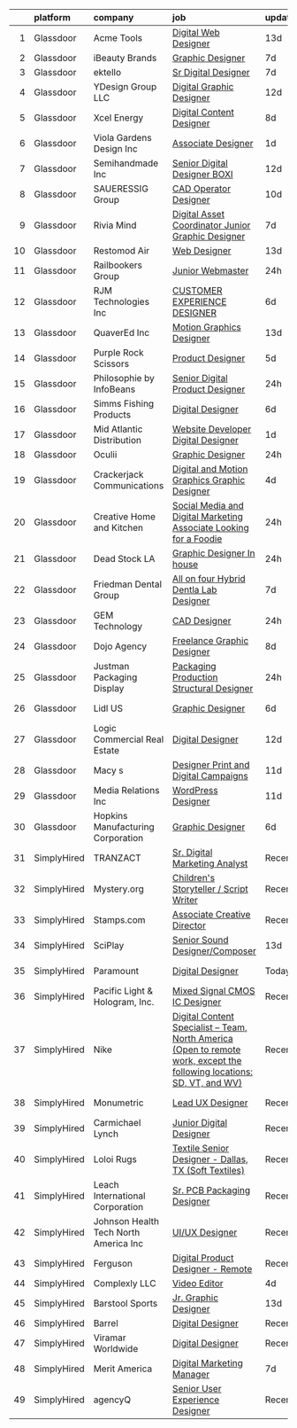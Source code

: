 

|    | platform    | company                               | job                                                                                                                                                                                                                                                                                                                                                                                                                                                                                                                                                                                                                                                                                                                                                                                                                                                                                                                                                                                                                                                                                                                                                                                                                                                                                                                                                                                                                                                     | update_time   | location           |
|---:|:------------|:--------------------------------------|:--------------------------------------------------------------------------------------------------------------------------------------------------------------------------------------------------------------------------------------------------------------------------------------------------------------------------------------------------------------------------------------------------------------------------------------------------------------------------------------------------------------------------------------------------------------------------------------------------------------------------------------------------------------------------------------------------------------------------------------------------------------------------------------------------------------------------------------------------------------------------------------------------------------------------------------------------------------------------------------------------------------------------------------------------------------------------------------------------------------------------------------------------------------------------------------------------------------------------------------------------------------------------------------------------------------------------------------------------------------------------------------------------------------------------------------------------------|:--------------|:-------------------|
|  1 | Glassdoor   | Acme Tools                            | [Digital   Web Designer](https://www.glassdoor.com/partner/jobListing.htm?pos=124&ao=1110586&s=58&guid=000001811e0e72fbb14e06182591acd5&src=GD_JOB_AD&t=SR&vt=w&ea=1&cs=1_5d51730b&cb=1654066672764&jobListingId=1007873309570&cpc=292036AD7E8A5303&jrtk=3-0-1g4f0ssp0j47k801-1g4f0sspmmfoh800-85510fa0b0c4b70c--6NYlbfkN0DxP38izawjEQQVwzq7keBGOM5i2fTrrl2ws9xm5oOndzxKf1qWtvYuMzGdGpR60As6gRaU_1AzlvWZA298cZZSElfxUXYIiQWSe9bL8hpvCbWdMf2eOrPR1F61ZEWVdJtMH9bVDSgmWkzdHxgNhK7jo1SP4xoMkxiVARP1YehssAgaI9h1Em2ZIR4B85t0aKQwhRX2LMRUT1lIqSDkWc-tFj5CTL4tEyQ-zBmRZMS_0ivBh7pU_lRcTfa5zRtH13c___QlMJToWw4HW3lmkYgVvJQjc4x1rvHuANo4kHwMWgiktUJr_VqCCfyQZqyMV0qQ288N4JwFlrgievswdWSsfAwMS9mgfzEA0EWWDmePYJ4XQLKr8UyESVjcvPYHt5rtBLvCwQvLjLAZWH5PNPO5WpPzumUnY1Ek1-k_VC0mg6xgi78N2Xo18_-XoDBx_gOqrePjHfMM0aAItzCtnoX4ruzGhBM7Ng9cFnOpAqsZwKUSbGI_1D1vQLSiNJQvk5k%3D)                                                                                                                                                                                                                                                                                                                                                                                                                                                                                                                                                                                         | 13d           | Grand Forks, ND    |
|  2 | Glassdoor   | iBeauty Brands                        | [Graphic Designer](https://www.glassdoor.com/partner/jobListing.htm?pos=128&ao=1110586&s=58&guid=000001811e0e72fbb14e06182591acd5&src=GD_JOB_AD&t=SR&vt=w&ea=1&cs=1_a6c3a350&cb=1654066672764&jobListingId=1007889460296&cpc=8795CF9063CD573D&jrtk=3-0-1g4f0ssp0j47k801-1g4f0sspmmfoh800-6ac29f4d46719f01--6NYlbfkN0Bak6EwiWOi-lH95KQGz_2IteeDTGQu8PC0CTdvZEvB8aTxCVl-Yeh_qmspGBAX3vgbxoJuzbW3FoZo6byqxCXLwNK56gfZUKijTHbUINfxmFBAYcY2Zo0iMzF5nIGQKxFqPZLLuwSb9yYcLqtdWuGuYE1VrKOIl7uGDXH6xNO85maWtBP_MC4qKz8SMUW7d8-db1Nx8dQJRLwP5etSbWftPhkDVDQBKt2LqqdCsNeQ4bi6aw5YC9kNOlfYmQ_2SmlUbYj1Gb0M67MOpUVgA3Cq1kHyuYtx_zIHlRVraxBhAkev1uyEk3Q7rrZWCIYXQ4BbKOaLgGzBH6QBdpz9TBex75R4VBFlvxPBEvjEAz7oqPwqfNn_Zu1hCR9TXwgK2Oi4dBjPMzdw4liCh_UewKE79u65o45dtUFJm1CBRzcxTM27e3Cc_zcCUUOTgkX5G4wdZ8P1DveMa0I-HaZZtQksjj5cF_nQTowCv10Ypmw9tfJTqvmXkfPH)                                                                                                                                                                                                                                                                                                                                                                                                                                                                                                                                                                                                             | 7d            | Remote             |
|  3 | Glassdoor   | ektello                               | [Sr  Digital Designer](https://www.glassdoor.com/partner/jobListing.htm?pos=125&ao=1110586&s=58&guid=000001811e0e72fbb14e06182591acd5&src=GD_JOB_AD&t=SR&vt=w&ea=1&cs=1_d7504c82&cb=1654066672764&jobListingId=1007889279947&cpc=AA718BBA0476CE1A&jrtk=3-0-1g4f0ssp0j47k801-1g4f0sspmmfoh800-4c69481943f6b6c4--6NYlbfkN0CLjQmfy67UqlWxJvyH5uxFrQGBFL1cdeZdgq-fUlKTljvii19VO40o9hODfeR06z5Q5pcadhrlTTQGMubW-SOWZoEQF1xvL-ruMzfE449DV5a6_xytlwOUMY-HJPA3VGdbcI9NrWlVOPV1XK6c4OHYjArMR3PE3K4g6_s7o1T5O9W0sDNF8fKPV-tD3LWaS_FkfXH4DrYGNwmVAfo61pM21HQ7q_HfNf3b6G7Pk5KR_9WP6az2bZTiPyilYXXFp00z1h3aer7s5z07temB-es5RXjxvwbhB7eHpLu3Bwpe8oyXCtumkiiu4hlBtrWjYidS3eaoKs09tHG9_WLT1EfhGYClvX1EIMx3DVLaHQ4UNoPXc3GRuV0GFYx-ktANa5Z4iiPRXJspKzcpGEhmExe4ZTdDALsFSbVxlsS5ROi1jbx3LU6s_bpMPCC_P9t5tdMmNRRyumpyrVxuwFXTLn3QeKHXnjBxJi9YxH3BWFlGqkLcRLNjUJE05Nb2t7Vx8V5BcYUD0MMjhg%3D%3D)                                                                                                                                                                                                                                                                                                                                                                                                                                                                                                                                                                             | 7d            | Orlando, FL        |
|  4 | Glassdoor   | YDesign Group LLC                     | [Digital Graphic Designer](https://www.glassdoor.com/partner/jobListing.htm?pos=102&ao=1110586&s=58&guid=000001811e0e72fbb14e06182591acd5&src=GD_JOB_AD&t=SR&vt=w&ea=1&cs=1_f75da857&cb=1654066672759&jobListingId=1007876951425&cpc=F11879762E79C377&jrtk=3-0-1g4f0ssp0j47k801-1g4f0sspmmfoh800-a071d2d4a4aa06d7--6NYlbfkN0DhjzlPusPVrLl_cAqPA_FEOlyNZhaRR3m-4PRtRcyGotgOl_nShX-8jlTJMuXD2AVLto09gtgtgKd5LvrU3qmeAHJN4tSy3uLDUaxkwdpFcjLXBmLQ19iXorY9p--i0pSuWiQ0DF4kIiW0cidX85NR5xLwsU6WK9_ZZhXlTN42sisoarVGm2Mr1v3_8H9z5LQeXCL2eg3wdWq7T9ybCbiMH6LbWGb7322vgHHNfxmjBvyhBmpLd_ZnqVcQYmaoEB3Wkt0UIbJJiKD0R1YvVSg1AkNW2FLAi08suqYF2abvoFkvt9BLK8crPDtnC-4_NQfH8pIiQ7HanyqNv4NnPOXKRvERxvkW4O-kSd71fxzyqzeE6_4ixi-Gyl_i-ircy9t0DKQ5zHGw_skYjJrmx5U2OB25623lcJ_1Q0U6xQFaXvJ32uE6K8kPfgLljBEQV_2lR69u1O81a-wJERUIy13t5J0d8vmnyp1ilYSEXG5Sa8xPdc-6TeDoXKZrEk37VPqYcsdLN77Zzf_Q7bIVYfIHMPljeNgJR56G46QtNPT-aJ44FkTIuabreASxcA0BDc8sFEkP4U-6opORlpAG0vxxdJZozbWH59maD2zvjBJZ_K6bNCINE7z2MDHXU5Gx8GikoiZlwhij1rubxyTm3LCMXSte_p170xHxkvAzgyukRu8xHnVjQqpifKMq4qRKUjvmeIRGMFo-JDAoEz0zThO6yq-WcCvos14xk4Qf-2CcwSc7YgNblDiTsmnsr2KI2--w1isHRU7b2g%3D%3D)                                                                                                                                                                                                                                                                                                         | 12d           | Sacramento, CA     |
|  5 | Glassdoor   | Xcel Energy                           | [Digital Content Designer](https://www.glassdoor.com/partner/jobListing.htm?pos=115&ao=1110586&s=58&guid=000001811e0e72fbb14e06182591acd5&src=GD_JOB_AD&t=SR&vt=w&cs=1_e5183630&cb=1654066672762&jobListingId=1007886372226&cpc=BAEB662971763A76&jrtk=3-0-1g4f0ssp0j47k801-1g4f0sspmmfoh800-9542735f28a37fff--6NYlbfkN0B-1D-e_ZYujhNkNlYyaLjJ6FcVQ233icvY0YU3o2VnplwYKKdLer6igUsC2PaWrJM_ncx7Nt_ov0DSOBXr_VXa0tpmWCtvzFB73M1K5aVbbqkl0LoHQnJsO3mtc6I6iPBleCMYXR6-CQJeCBVqNQPfZEUwi2RgUkonola2kpBwUu4vLaKFz35Ys6FPjFW2IKEfECIWxRLzh4ZNeh_n2Bwg4M0a6CcLlrTI-JLCyqBcwpbb_T7nBMi7zOpX0UWHz1M0jcYyEz55w0LKMMCNAHDBa_MjJLkUrXwG6ab72WJYH3G5ucj9X9lSkuiGFxzXMqTXTOPqFVckwghWQxh0JwMyNe_bph2YPTQ7q_D6HuYKMr1I1cWM_S_TEDJinRdQSQdkBCZm5aDOPxQ2aZ84FYA6fb2i6_kerA8Ys692CHwmSz6OcBNv93nnjH17vTQJwDsr7bfZKwLIb3A5PjB5n7If7kT1GBqGBjra2FJQsGyM4Mkbh1c1gzMbsrRGEAQ4teVMvEuVv-nnMj7YzJZiTYJng9c_YCZuD018FjCmaEam5K7d5woQjAUZ4rfMKTimPvkdlEwlZmXq86xzeKidvsCF)                                                                                                                                                                                                                                                                                                                                                                                                                                                                                                          | 8d            | Minneapolis, MN    |
|  6 | Glassdoor   | Viola Gardens Design Inc              | [Associate Designer](https://www.glassdoor.com/partner/jobListing.htm?pos=119&ao=1110586&s=58&guid=000001811e0e72fbb14e06182591acd5&src=GD_JOB_AD&t=SR&vt=w&ea=1&cs=1_46e5bb62&cb=1654066672763&jobListingId=1007903406676&cpc=281FE6ECBEE2538F&jrtk=3-0-1g4f0ssp0j47k801-1g4f0sspmmfoh800-e35693df79b2bca6--6NYlbfkN0AZiaPZyccuKjlre0e0RaBFeO48J0QExrO5hcuLctOVaJEbtQVSe57ocsjxDvs9sR9_yEQMPZSn-Gef6xwoxc9yynkchxmvJ_Hg3W6yamuVkORxCHgdT6ZDR-aORJx0vsYMcDjxs6Cjy_RFg5G1tChTnReqx3-imBMygVPsnaLT8gyYpw-RugOHXVvM_b5I_xtYM_tTgsZZfOquMwzHC5wGK-Pd0L9B_FqO_cebFJaeLgkSa0Lw01WBt9Nj_FJDOq8rN-ZCIGK7ZwPOEvbYESvbZhIBmcv3dq2uTSBYVXndFCtR6N6L4S7gwF1feCzB1izjan553i4MvMLlfaeIltxVjZm5HcOcx_mlrJlp_xhPm8guiDXx-Gtw-Z4EQOxIqTlPEvqnpYtFNBW3vEN2VbOKhZfhRqafV2jcPCugj6m6OZAwqjpooGHT2I2B2E_Q2dTUq9T96Zx4gIFCV3o4V1hrA62T8IJ7DND0j0ZuHNkM1N9eLG3egso9cBbOlPP4Gi8%3D)                                                                                                                                                                                                                                                                                                                                                                                                                                                                                                                                                                                             | 1d            | Los Angeles, CA    |
|  7 | Glassdoor   | Semihandmade  Inc                     | [Senior Digital Designer  BOXI](https://www.glassdoor.com/partner/jobListing.htm?pos=127&ao=1110586&s=58&guid=000001811e0e72fbb14e06182591acd5&src=GD_JOB_AD&t=SR&vt=w&ea=1&cs=1_282ff849&cb=1654066672764&jobListingId=1007877414250&cpc=D3E44275D43A938E&jrtk=3-0-1g4f0ssp0j47k801-1g4f0sspmmfoh800-80016e168089ae09--6NYlbfkN0Dh79sOQY_7kVGA-DFqBFFmeCXWb24BnCDtospNhZFNh2QR2HX4TbHJQOTuc3KKaWkwXRIQZgg2zNl0HL1A9_dcBq0S37_UrzKegsDR5aZFDAzqSFRGFb1Xu7y8nwdG4KV85SYmvoKsTgimKeWwgYaV_zT2QqUDL5snq9JXmSSreSKVNfrMNT-J7kXaKDirvTL37RxmqIfMz4cP9wHpQVj3xykZZW4AIT6ZL2rOwg0dTWtN1xEqswv82n1vVRrC8keY6i0JUAdg0Cp3enjzTwFdvEhxwmxvkLPLi6Xl41SGNH72p9NZV4h9YEV_DlSZEajAMQoDqo1Lc6E4b5XkyRXaaPuVOpBynk2UY4fmQRzDLJeUg-WOc9lRRZcuE9ZrsuQh7f-RQAxk_gKmWocriFmqyOjUeYDmh2Cgr4dpHhJKqRM8wp02CbBQX2UC6WMxUyutkxIdOlWuQWU-ssQ5oYuo0ALtlvvGIiCIJjz6h9_KPbMLjrPwMJZjX5UOJc4dmzX8w6wDn0Ejkw%3D%3D)                                                                                                                                                                                                                                                                                                                                                                                                                                                                                                                                                                    | 12d           | Texas              |
|  8 | Glassdoor   | SAUERESSIG Group                      | [CAD Operator Designer](https://www.glassdoor.com/partner/jobListing.htm?pos=122&ao=1110586&s=58&guid=000001811e0e72fbb14e06182591acd5&src=GD_JOB_AD&t=SR&vt=w&cs=1_0f357652&cb=1654066672763&jobListingId=1007881542830&cpc=E6B95A06C1BC174B&jrtk=3-0-1g4f0ssp0j47k801-1g4f0sspmmfoh800-2351dc08897fc558--6NYlbfkN0A-FFjrYb3soGyNQt2RAhuSTdaxDAYxxY3Vcfe1-bdXvbP_zIzaDehkVWTkt9YafNyR_9T5HQudjqM-5ILfFouekaS0eYKHjurJOOuAwK8xab1RZQrwz-ZNy-gejz1_4ArjMb3bQXRhAjlWLLm5MEv5q6gXim5Zm8nP29oC6f4mCyBw0mUrQSn8M-1G9WXHAKdFWY-cieNWPN19hedXbjAaLowSLR9iuev8JA6tAoIW2J5vXoh3WSxWLaxfpW05yxUG79yvRZ8LW4n09NIIJyh_zgw9ildGKtMXmb_sFhEKt8H1pceQDZKjNcqhwOOpwFnYPplsyMP3wflS1EmRXHlGBNMQumlPXNzoHlwfgQ9oibOsQ3x9PmuMq0lomk5R8cV8x4AW48rJ12zT7Fv0Zq6hrRbZzN22-k9t7wuAdBtUzX8t7_vAMxyXwicLn6pgGOEq4UBOqeqCGNOBfHKJn8JUN7MMDKYfIDZ4pMlyLk8JrHTptUvh7o5uHNULJlgewFBJ4NsYSdWPlJdIrj2a6fTf2rztrxffdOwanNe0OBMdlgmYI7tHeH00SaAyWH8vSNZtReHfIUyKqfHpPE_fi4GvxE0oSvoH6tnIfN-13PAI_slwFREX6RRjMUxOSFRy-1tSpVTxpAUiHWsV8t_aOYZHtY4haWzad6E%3D)                                                                                                                                                                                                                                                                                                                                                                                                                               | 10d           | Phoenix, AZ        |
|  9 | Glassdoor   | Rivia Mind                            | [Digital Asset Coordinator   Junior Graphic Designer](https://www.glassdoor.com/partner/jobListing.htm?pos=130&ao=1110586&s=58&guid=000001811e0e72fbb14e06182591acd5&src=GD_JOB_AD&t=SR&vt=w&ea=1&cs=1_efd6ecab&cb=1654066672764&jobListingId=1007890102769&cpc=AC285F3A3ECA6BB0&jrtk=3-0-1g4f0ssp0j47k801-1g4f0sspmmfoh800-5a18e3f000fb5be6--6NYlbfkN0DBHElbVzrerPYjGQLoFxzI3mE6t27TSbnoU03QMlrpXYSCuylsV1G3U28nWRWRtW9Ovagy9nFMYkH5D5wK5AB-IA8UapfQr8f-fjXa0PlR0Bjm72fpGLBfb6wur8Ja0KSQa0iZx9k9qCqUFg8k_8CQ2KfZHqbAE9SRRWMFOgniHbT_BzwwuTQ4EkHMT_kxe4EP8qoyVC4QwR5nEhW5HI6QnA6VbJaDsjAk-5X2e8pQsVaPovXAx2OHJzhBa5P1SMCLbFwXNPNB2n7rNv7QTsb54EuIEFHjtKospnbgFv_CPI74MxX6O71xr5dUuBW3Fh-qlgugdKAuQHwu2EBVJQdSqaGu0k0fXSL6oV8SHI9W4K8hXxozWjKz3SVUx_1w121jFh7WmteXTdW8SSGfLY9rMg5TkduMTWCI3RLJRw7osl00jxnaCtGHvlvP6iM0o7BjcOo4ukXtTi6pZLyCOVA1TK4HvbQ53yTVLb0XqxpVkdRW68zzGntW-4nBQymH53__LEVhzH1DFQOLmatNNfgAxNc7EXdJCFg%3D)                                                                                                                                                                                                                                                                                                                                                                                                                                                                                                                            | 7d            | Remote             |
| 10 | Glassdoor   | Restomod Air                          | [Web Designer](https://www.glassdoor.com/partner/jobListing.htm?pos=105&ao=1110586&s=58&guid=000001811e0e72fbb14e06182591acd5&src=GD_JOB_AD&t=SR&vt=w&ea=1&cs=1_f9316b37&cb=1654066672760&jobListingId=1007872841276&cpc=BBD3998271896F64&jrtk=3-0-1g4f0ssp0j47k801-1g4f0sspmmfoh800-3c3856a3045de6b7--6NYlbfkN0BGePG_6bgCTnXH4VvUJmQE8PmA9ECirJPNJpL6e9SG4EktybocgqYovWflOMdjGW9gtNNEBRuhNIoF2WlAzPMKumhFLZrfqXuYrRT2neqnVMLE5KbH6gZqIkIeQCSURlJnIbVGgswM22gzWMlJ4j5poL-8HFa7ylB-DLwN-XX-xVCJU9oyQrFKnQKkRhIBO82r9u9l9ASZLaITw9_X_RGLRKYkxopuGL3AarkoNZKyhSZeVYrO-P4B4VqOXY2C3leNEbzeTnALBXDz0Du_r5fxoBHwmAEx-reQ34Di5cPrL3JUq55Zon8pBcjwPfjg0qByjus-UiaQDEGGnHmZSNz6HL5sBGrhjsLoVjHF5G4X59dqr7H3TnMjrgtSJnc0utGdqIhryUkEX6vgU5oADZMCSmO-M5ZLPycmgVRZtKBidermwTZEaYTsZugKHj8iVVKG_YolqLSxjBXymZNHJssRG0Oor9tdEiFdc97Wd52Eht7k4R4o54wP)                                                                                                                                                                                                                                                                                                                                                                                                                                                                                                                                                                                                                 | 13d           | Coppell, TX        |
| 11 | Glassdoor   | Railbookers Group                     | [Junior Webmaster](https://www.glassdoor.com/partner/jobListing.htm?pos=103&ao=1110586&s=58&guid=000001811e0e72fbb14e06182591acd5&src=GD_JOB_AD&t=SR&vt=w&ea=1&cs=1_4ff165ec&cb=1654066672760&jobListingId=1007906560340&cpc=6E82A33B0C1CEE2F&jrtk=3-0-1g4f0ssp0j47k801-1g4f0sspmmfoh800-20609e29c4c61c0d--6NYlbfkN0APToHrk7ILONyRglvlT3LJMO76dZGJsKlG8WQjsY8Cq9XiAb7ktDbI7f87SNTD8uNO7MdBDs_zt4YM_n8gNKNPmgHTk5D1ee-cLL0meuv65s2Tdl6vTdjExpUqlNG56G_SwPT_37SG-xm-z6_JTS3TEtWWMCq72rqg70u3OTXZdHOIuq-fA8LJrpoYW6H25yfmddA5X1fdrynzxvuVfLKe00Az6Xtow6QvOoJexjOX8ZfVFopBR7VKuAPM-zup30rz5wfqlWV6zDqpm4CRpH1R8Me_tAwmY2-QAu8Ufk3x3sZnVTPqtXYGPKWqCfnmUPJQwOlV3OaGrUexoPeHcaMt74nnAw5oiKSfYMsLL_OXw-Hz9KhsfuCxpkHcVAZNYpbplE0CC_J-b7e9sK-l9OVea-IOkl4IxYppqMGWKWRHZSBrG8uZBYMCnmYL2EInfNq9YkLTmsMCqsDo5ZX2mGGzxGxCcIgxTZe9Nxrnci78g-p2ZyEYDn2to7YVNvFpE3rW3oyJnxR0BQ%3D%3D)                                                                                                                                                                                                                                                                                                                                                                                                                                                                                                                                                                                 | 24h           | Remote             |
| 12 | Glassdoor   | RJM Technologies  Inc                 | [CUSTOMER EXPERIENCE DESIGNER](https://www.glassdoor.com/partner/jobListing.htm?pos=123&ao=1110586&s=58&guid=000001811e0e72fbb14e06182591acd5&src=GD_JOB_AD&t=SR&vt=w&ea=1&cs=1_701ad06b&cb=1654066672764&jobListingId=1007892315571&cpc=B63DE67CBF13A213&jrtk=3-0-1g4f0ssp0j47k801-1g4f0sspmmfoh800-6f65311aad1fd6ca--6NYlbfkN0Dd0DeojayxG_psF7ZZv4H2ryHhFSbC7mdRs9J1GxOaMDYUrfvtKWHIiys1U7LdGG0w8O13mijVLbAO7pG9MVo-puyeLmo_fgXM3ATtTZkL2HvOlc0_qsVIX_J-5vcmZJAmVa9p8Wwt00K4AD4n0AGjrCpA_Kw7LgiAcP350MKUVtO9Q5on93lrBZrLsrixYXkSD-l8CYk1erUm_XfO_tIkILhnyGdaNQYviIoE5AiZfZzKcTHkF3Xm21NWyKPqb4eHlW_xUyp3VbYMYfC2gORRMdeDL0STtm19bcMnk6FbmC-mIhAOfBnXmB450CBe5fsxv5VoxbUq9T_XEYJ0rnA6MzSqtd8atWCMGG9Wj4SeJxM2aNFM8M7FeJVMnQeVrH9s664rqvHLbcb-zEEtBEY0UGgx1O6ZWms9E4lWOzLMRc9wYrHI9oHAwtSxOpuBe6oK0DwoDIagAF7sYsmzmP3dAvgPVdk7yoPPCc1NbEikOauJbdi-Zb_-yHtVNxwUvq5sbqA0BBA5WQ%3D%3D)                                                                                                                                                                                                                                                                                                                                                                                                                                                                                                                                                                     | 6d            | Washington, DC     |
| 13 | Glassdoor   | QuaverEd  Inc                         | [Motion Graphics Designer](https://www.glassdoor.com/partner/jobListing.htm?pos=107&ao=1110586&s=58&guid=000001811e0e72fbb14e06182591acd5&src=GD_JOB_AD&t=SR&vt=w&ea=1&cs=1_89f64014&cb=1654066672761&jobListingId=1007872761405&cpc=38E0756619F973C7&jrtk=3-0-1g4f0ssp0j47k801-1g4f0sspmmfoh800-e99b07d8b871763c--6NYlbfkN0DCDUWHbFKWwqkSY-f0Yi81TiUcvR6S27dgr8MDHklboGbQkAfV03UKhEKThzSBW036i2Q-epfRKVUqXmoIgEE1XA1-MT7ZWCh_es1JrH-ddIeibjmTxUTXMmO-8-jKzq79ENrm2L3YCmmC46jyA0kL5_XMkrMKiVJi0SUXXxDQ7F5bNK7whfoAxXwfjBxSqp-_CTTtLa-6lZeGMiF5gfw5HgNSCi1jiQ6CXT92pAIZX9nZNDvFd88F2qF-F2Q66mXNZhcanjZbnPHxmUKzJ3ydnE7yXVZScOwzcvbmh71KA_8T06Dc5QuC4ulGM-aqqLdWZkz4wtl1g17zo5bSMy-9bJB8gpTRMOV-OTtP-xB30iWZkwrRLJydFZ6ceeRpK8S8W6Zq8o2_RwXzQFOqFakfICNMY4aXCfwk_JPrYb4fdZXj0TvohW-Umz6zVL1yfB4TkuZaDmhKUD7zx9W_Yx-vwGw3R_90FKCebXN-jbEHbRJXL3SsMwc7sfUKqqUN4rK1PqBcr-xHVg%3D%3D)                                                                                                                                                                                                                                                                                                                                                                                                                                                                                                                                                                         | 13d           | Nashville, TN      |
| 14 | Glassdoor   | Purple  Rock  Scissors                | [Product Designer](https://www.glassdoor.com/partner/jobListing.htm?pos=116&ao=1110586&s=58&guid=000001811e0e72fbb14e06182591acd5&src=GD_JOB_AD&t=SR&vt=w&cs=1_dc34b20e&cb=1654066672762&jobListingId=1007895212083&cpc=F7A2269C793D5877&jrtk=3-0-1g4f0ssp0j47k801-1g4f0sspmmfoh800-19209a4e7ce6e273--6NYlbfkN0B9CJAjumQvo31X8FUvHYg0gNPS0rTJ-uJjWt5JfkEMII10vzOjbNJo6SQhCT4L7RAU6dtdEMhx8nmzmg3wfk6BhM-zFzZCODVrclYp7WjOWs3tGfzj4XR24wIewklUtdIwkGmUxB-lp8SCFGi5DovRpJU5XISOiy4Ol8SHKbhJQCa7LPvCMyjBo6z0dF169__LWxnM_ofrH6pWIgwtC-ijb7hF19Q8Fvuf2nITAhUE9B8U00CNWpeXOFhcaoCfOmSwGkHlYYrK6AU0ne-mxZCTLeGIyiW6947G4TPekpeaugJaA4CCkK8CDeb_KCftnH3Ok6NTq9bsfT-MjSqGm5nbLJkwD5zq4ENAYGMZKlZVo4Sd72DELiNadMBPKU38U4xS_J4bkmDzKqAmNCyDMq_sWcIh3x1iz7ZbJ8Z7JxIW-nJgA26iID1-aWZ6LTlVcqedOpfF6ntxmVbdokEh2mwxfSyT_qk1N5I1_TC13FK4KqySajTjtrCdvqGbk_pNb2S5QlEVwQhDW_o3hfzg86_N)                                                                                                                                                                                                                                                                                                                                                                                                                                                                                                                                                                                  | 5d            | Remote             |
| 15 | Glassdoor   | Philosophie by InfoBeans              | [Senior Digital Product Designer](https://www.glassdoor.com/partner/jobListing.htm?pos=109&ao=1110586&s=58&guid=000001811e0e72fbb14e06182591acd5&src=GD_JOB_AD&t=SR&vt=w&ea=1&cs=1_ec087478&cb=1654066672761&jobListingId=1007907174777&cpc=D24EE3D704DEE7AC&jrtk=3-0-1g4f0ssp0j47k801-1g4f0sspmmfoh800-11d7df0bc424287d--6NYlbfkN0CxNHn9w-jtTWe_RZttFxaIHe43K21EFyXUp6qq9_pyzrZZY9ivqOpdBrjA5zne8Z4XuJv17ljC7zTTe_54BfR9zMGsuut9wA2QO7VS_U1kFAD8TzewTEoddWreZzTg-8MxS-fbAi6tKUCfbEQiGbtBV4yz-iBw08WJYG5TjsHowXtb2PlmpMk5_939xuErRoVsxEkno7yH16I3rYnNPhFXmtjZYVvl80QO5XjokbTrEs1NV2PeXhVImpoGdjyLwmz_5vkJtiK0yVJ9KVeH_r0zLIIRZsy5CNBT_Y473ZtwNLmx2SiHSE83ybPbwB-pUxwKyO1k4q1b9aVrfu9DSQ-4pNiR86wOIPvDL-OYi28RZ7KuNAWYuQdU3gbfGL6J6hXJ7Nw2eU1GSc3OTvXbpgBgLvgtSgv0FkRrX9mnWi4xex4Pwdck_FKC15zF_LxTcyzK38gfLR2qSjqL4x6b2FfU1EKnYC3a7tFJUUp_N_CcPLwekDqvpQEEmrTWJAMMbs5vDRdL_9Vk-Q%3D%3D)                                                                                                                                                                                                                                                                                                                                                                                                                                                                                                                                                                  | 24h           | Remote             |
| 16 | Glassdoor   | Simms Fishing Products                | [Digital Designer](https://www.glassdoor.com/partner/jobListing.htm?pos=101&ao=1110586&s=58&guid=000001811e0e72fbb14e06182591acd5&src=GD_JOB_AD&t=SR&vt=w&ea=1&cs=1_6a864c02&cb=1654066672759&jobListingId=1007892777675&cpc=FD65B6AB5DFEFF32&jrtk=3-0-1g4f0ssp0j47k801-1g4f0sspmmfoh800-a9614eae918d97fc--6NYlbfkN0DJ10FdFTtbMGu6xxr5_A_YaeQSg27CkREZG1RaVLVKPYQb-O6OTc6mbG4rxJpI6kdkgnUnbt4BK8On7lJDU7vVES49DXEHdDxHoH9Wp7ndmKsth8jCUrt3785iVIpoN2hp6lavQOAWAK8u7MgSProo7Z_dXjeh2gxHGKTK_upGowxzIRKOqjPR7IkYL58mxSsEucc6agUvBchYTnp_gTW2Q6dr1pP6uX67FznbmO6oCirRxCcenrr4saBUdBrD24XnobgVo9YeLhj93Qiu_tFPbNHpS8tYvgN7eM-_3TPKxezPj9ClDFRvwKPQfGsvFyVK9y--UIsxDpkLNlFrxjwaIJz_jzBc7bQz0DYOnFhQdvJvqPg6GyqMHWVJoOCadRKH825lOPtcVxhTJIWAGBNNKibQH-Se8PTBGOVfKBKn6pPeh2gk58GSEORU9Reeui6nytI9E3SBP_k5j4UQ6UgNXiCNRFioYxl8ncBws1EgQWcWiSTetALNCZV4eUoB68c%3D)                                                                                                                                                                                                                                                                                                                                                                                                                                                                                                                                                                                               | 6d            | Bozeman, MT        |
| 17 | Glassdoor   | Mid Atlantic Distribution             | [Website Developer   Digital Designer](https://www.glassdoor.com/partner/jobListing.htm?pos=118&ao=1110586&s=58&guid=000001811e0e72fbb14e06182591acd5&src=GD_JOB_AD&t=SR&vt=w&ea=1&cs=1_5236664c&cb=1654066672763&jobListingId=1007903294411&cpc=5C70DC7FEE0D01B1&jrtk=3-0-1g4f0ssp0j47k801-1g4f0sspmmfoh800-2b67c79111503ea4--6NYlbfkN0BFoUiGhYgMv7mY7eF-LUw5iBVmnYrkwGa4q8pcO4KaVnLrhYX2UEPCV2Z8xr9c14HKUUNq9DvnCyysFLQSGDIXNyuipCfsfrXAIskEj7Qd1qOVlTRTHFDUJjSUZy5S8u-oMzntyD7XA4wR23HXW9mL44-sFXbxUo5zag_3hC_G7woMXF7Qes8IAeHwMkVNk0IfKYp5a1AqugUntFW2dUdQ_42-dVB5ExApZNNPdAg62GK_KkTRFhqKscKjDmIfJ3oRakpnqkr0herDzBev-C3AWiPQITa8oGe4TefMiRDlUiVsLNvVJ1ePxl30vv3t7REZsEcqGAGnfPjsQrl_yjNx8zF2xuCCUsjq33KTb7Lyw5_OY3X4EdrbNDbo-fhQvgAj9EFoFYIOlQnF0oHc1GdBms8Ud91RX8CbIMMHoYlsAnzftZ4iq_9JFHaC2wmUyHkI-L7P81pxYHP4UupvIchMYbnzSGhrN8sB1tffaRyoBOkWdrABJG0U8FI9npUJc4M0jWeDcANkwA%3D%3D)                                                                                                                                                                                                                                                                                                                                                                                                                                                                                                                                                             | 1d            | Durham, NC         |
| 18 | Glassdoor   | Oculii                                | [Graphic Designer](https://www.glassdoor.com/partner/jobListing.htm?pos=121&ao=1110586&s=58&guid=000001811e0e72fbb14e06182591acd5&src=GD_JOB_AD&t=SR&vt=w&ea=1&cs=1_ab941114&cb=1654066672763&jobListingId=1007906378849&cpc=9C4F014304452074&jrtk=3-0-1g4f0ssp0j47k801-1g4f0sspmmfoh800-631bbaad17b7b621--6NYlbfkN0DdLn5tXN_RiyJSiFodarGZFJKa8s6F6AK0THPBWp05MWGACVIr9k5ZyutJs01PTAGCl9TC8qhZxznR7p3GfqyFs_uCZZia-zIf-6fCOBnvC_5uC7VdAdTlufB0dZGeygFlcIN69EX5ePARBVy8mQFfg4lo-Ikwxgs9FF-yiz76jo91pSLok3hAiBspJjWWPQGvaDxo8KrufAQ_cEFN3UbOyri0T9ASpRaggaRnPlcpIbJPPcgKmrmxpE191ay3pVhzWoentDa2qdoBvPDVpPKtlQMnP9PnYzGrAZGPVxCYinXfCD06_oPDqQTSQHynxAkjKdYALAoVVRLWJTS8nA-j6eUEPPPkPgAlHpQqyH5TJ_wCMLcp79uxoPnrr6Vg7GqaIE_gyBln-MAak8qqWYJKKpDeIuZa0xyRZ5q-cEi_q7Cx2qj95wtYWhdJOda9cno3EZ9E1zf-HsVWcokcVNcS1gaODlByyfgQOXoi5oH1tit--foVw-a6MYw2CITDr3o%3D)                                                                                                                                                                                                                                                                                                                                                                                                                                                                                                                                                                                               | 24h           | Remote             |
| 19 | Glassdoor   | Crackerjack Communications            | [Digital and Motion Graphics   Graphic Designer](https://www.glassdoor.com/partner/jobListing.htm?pos=108&ao=1110586&s=58&guid=000001811e0e72fbb14e06182591acd5&src=GD_JOB_AD&t=SR&vt=w&ea=1&cs=1_7f8a42ed&cb=1654066672761&jobListingId=1007899179018&cpc=A7B4A44948C4CC92&jrtk=3-0-1g4f0ssp0j47k801-1g4f0sspmmfoh800-4119b7ffd432092e--6NYlbfkN0B2gTXXlubBWfaJD3-68vf6rz1FKns231YboDBrYrra6ULyPejrG_3OJfCzt9cG2ZOYTWGT8SQv5oGTEDBXQQFheRTPmRReNOakHOugp4ffBwWO_IXUXUui5-NKfKUISmtznTLJ8aJIHK4pCZQAxiVwBEHi_IfQrvl_HksAdmmYmzEOy4F6VZXXQHAdde5yHQNe_kK6CIUgcvpAJHHw3QQcnn4-5SPrh_F7kt4Ro61RzJgPKiUOtZPrFSQmAGrkbRoFgdybXovnJywx4Fez8_YAB2yTOriGR9_EclWYa1fFTA2hOoJZZNiyo2RBw-uemAZzPmTCSRtW_amD602P-qxzuca2caZTVtM3LMDCSCFRkLbZsy5lIqeWq6ycpXK3-yDTMC8NhkwoV7JX06XLsghaE7kvB4S1GEzqZHaKbYEs88HK_l2PL3wfOodwPqjhXEmLpysqYFfOXWL2vcFrsGAiIRlOtqR4vPqt4tzQFHVEMYvE15lauFRZYk_WChk1XIw3q-TYv0t9DM1xyDyJ5BDtdA1O98eWipk%3D)                                                                                                                                                                                                                                                                                                                                                                                                                                                                                                                                 | 4d            | Wellesley, MA      |
| 20 | Glassdoor   | Creative Home and Kitchen             | [Social Media and Digital Marketing Associate   Looking for a Foodie](https://www.glassdoor.com/partner/jobListing.htm?pos=114&ao=1110586&s=58&guid=000001811e0e72fbb14e06182591acd5&src=GD_JOB_AD&t=SR&vt=w&ea=1&cs=1_0dc919c0&cb=1654066672762&jobListingId=1007905535092&cpc=281FE6ECBEE2538F&jrtk=3-0-1g4f0ssp0j47k801-1g4f0sspmmfoh800-104e3d0623c69cf4--6NYlbfkN0DeyJ4CP5CzwT7broxeUwKBt3co1QwKwWitRQqJu2WRZwIvvUV1CfHwmH7EQJD4VjcGvQuHcb5ExaDJEO_-1OGi5U8dftTy6jGFdEu-ptDv0bl_CvLf4xiQC-48j3GiFp4WYMN55kdq2TwVjdzKyYj2pjwvBOFG8bx7tnbwbE_cjarzbzSJpr-mV8IKYMMg0H8QVAzi-Hkzv6dhZ21fCpcH7cQslu6c_jIzb5xVenOY55HXXqpGemz5sS8Osu0AD-rVQVa2ZOnFrCq7ZLlK_RCf6Ug1iudEDYC1gaytRkh6MBXzm68sRf3Q13rjfCQ_Vd9fIfd3nldh0z822A3LT47I3wknj-h4H8ulzF2kBlVlmdcymwSr6Mq0cWd7bQx-yF0cBgWE6F56GbVqKPWUseVmxWT_3N1Ey22jn5Xfy33tvq9XBWqisNNk8K10NwEmrS-8O9Y9JmP4IwnTNnKUH3bWfT8rlujKWhjbbLV7LshatUrN_5i9avc2irNIXTF20JkcMeegq4tvEw%3D%3D)                                                                                                                                                                                                                                                                                                                                                                                                                                                                                                                              | 24h           | Doral, FL          |
| 21 | Glassdoor   | Dead Stock LA                         | [Graphic Designer  In house ](https://www.glassdoor.com/partner/jobListing.htm?pos=120&ao=1110586&s=58&guid=000001811e0e72fbb14e06182591acd5&src=GD_JOB_AD&t=SR&vt=w&ea=1&cs=1_86b57f0f&cb=1654066672763&jobListingId=1007905836556&cpc=ABD31432EBADCA3A&jrtk=3-0-1g4f0ssp0j47k801-1g4f0sspmmfoh800-8c7e9d11cd57b3d7--6NYlbfkN0C2SVAOpOeIWQkPp9EeCSLxTLheLRty2uanDx8E9nXZ3mG5qWt11uBKIfk_v9DsOEq7kBeWRtLHNAgHxnZcsK1LFajWF2xNrvslO9G3XDMZ6k8zkNuVPRXZq_1Eg5DV6E7Ku4ikGIXc49-xF1Vx84RwM6RrADTS59PWfqEQLndAbprzFoARbNeqSwlWGxqv4gfU_Zxp-8S29Z3iBNKyCJWqFmA-1ZueAZNPMjbz9RbI-acILj04aKnSwJ_UHzuef4JlPN_Yj7XAFsVOUeBdkNCZ0BiI6WRS5HOIRhp8Oy2s4eTopZUhNi5v3-phiQTn5_xibLoyiu6goInuKhj1ESvp_GpItnBq3i_zwLUc4bRbBZLEdtwLvdn6N5lyyzAdRfQAJZyd79g_5sNZ94jHVXdjYlms2-6oGcRnJINtMUjzcUIzMOl0vRGtpXRmr4vGits7-bdHK24QHNHorJbdn4KMF4w25ks1Lue2_zcQ0rk0WYEUbD_OIGOG1SaVLgr1nR4TWYhHcHghPw%3D%3D)                                                                                                                                                                                                                                                                                                                                                                                                                                                                                                                                                                      | 24h           | Los Angeles, CA    |
| 22 | Glassdoor   | Friedman Dental Group                 | [All on four Hybrid Dentla Lab Designer](https://www.glassdoor.com/partner/jobListing.htm?pos=117&ao=1110586&s=58&guid=000001811e0e72fbb14e06182591acd5&src=GD_JOB_AD&t=SR&vt=w&ea=1&cs=1_0591e612&cb=1654066672763&jobListingId=1007889472796&cpc=6945AE2F4B03E059&jrtk=3-0-1g4f0ssp0j47k801-1g4f0sspmmfoh800-aab6ee03ed81f823--6NYlbfkN0Ba5b9Wk98g9uDArsSZyQjHho2RSi2cMdaU5yCL2MFGuHPCgRonPCLxXtUx3R6hpTX8cITQ0Jt2iRr2Eb8h7V_9R4EdVFl8MSIgvD82u4kRodXW6ZJYs2oUQK0N0ZFIjsQQ9g7oydTW8FA3BDdArM_GiYhMAvNxTZFlHk1ZCEH4467r7Fw2g2pjExB3452NeK85uoMfMs-FMEmDgqgHBWiHc2yEa-Y0ZuOnsppvs5Wg4fi1ggdAkkAvliAddsasDRubdyfUo72O-9hVU4QdUNLJyNjVrYzRYZS282kxImMSJC18FL7PRLFc3E3RHm2_ExQCZJoTaS4VFqTPmIVqLUTn73dJN6qySJ3dL3RTtIBATGJ6c7DuUr6PksTlcJcKIQA8oz_woYxVZvUUcCaIZY-y_1GVfgwI1N-i-P8Tp7E1jd_-WTeZbYi6uLHDVroD711HxbhLzgDt5SY-Xj47zoOaFY1tgdMrIuqSMX-61Zr1MKWoUSl16ShcUFiYwsf7F8TvIzJJ5EFly7_Pc8mad2ae)                                                                                                                                                                                                                                                                                                                                                                                                                                                                                                                                                       | 7d            | Davie, FL          |
| 23 | Glassdoor   | GEM Technology                        | [CAD Designer](https://www.glassdoor.com/partner/jobListing.htm?pos=111&ao=1110586&s=58&guid=000001811e0e72fbb14e06182591acd5&src=GD_JOB_AD&t=SR&vt=w&ea=1&cs=1_d075394d&cb=1654066672761&jobListingId=1007905079747&cpc=214153447B1391FC&jrtk=3-0-1g4f0ssp0j47k801-1g4f0sspmmfoh800-991af8c9eb0bc631--6NYlbfkN0DlcaguI4sweZRKJTadbViwUmuipadyC1IVR7LlJxAnY3ZOe5e_slvkrj--CbdG1yGhRo5HFEV3mzfqUYQ4TICuNQTao7NFwZXEr7sqlMxqmBBZuQE50ltPSbcWpCPXRVjFfpve-RW2zNPBKTPCfJBBPFEs14Sq2GdMMtdw40Kl7WX9NrREmAi3EsZm1ZT0N_fSpDMjHWXab7MlYPVa40j5axaaBo9rL5LDkY1o8y02P0brjIFmVCfzRAsxjzPATyJD1_dLng8kPB75l5h9z-CMtkk9YgUxh0qmWPAMJbhnGSs63iOtF36RS68vpt-4wMixdyyW0WV-zN_Id9HqQzPqQf_u_WtB3XdcOI5ZQQM_SlcxwcIFrp39yhWZO_gYliaX0dj5rm62v7Ly_4wVqQq9GwHEB7n96PcthB5BUqguYXsQ_q77WjwzoOlJ_8zGM5W5qsrK7ijoGrruRJTyYXfv7dV7IW5TKoUOWJksJjemYnjvbkL1vUyC)                                                                                                                                                                                                                                                                                                                                                                                                                                                                                                                                                                                                                 | 24h           | Oak Ridge, TN      |
| 24 | Glassdoor   | Dojo Agency                           | [Freelance Graphic Designer](https://www.glassdoor.com/partner/jobListing.htm?pos=126&ao=1110586&s=58&guid=000001811e0e72fbb14e06182591acd5&src=GD_JOB_AD&t=SR&vt=w&ea=1&cs=1_cc5e460e&cb=1654066672764&jobListingId=1007886314219&cpc=56C4EA4A1A191A49&jrtk=3-0-1g4f0ssp0j47k801-1g4f0sspmmfoh800-e1971c5e7f865864--6NYlbfkN0BJ7SxFFu0QS4s1WksMiRI1tKjLJJuNPDUQ_PYvNvf3fpUzcpH-6oJ1gM9ZieZiUVApO4EXtJPJ4hzvl3ekleuOI2KrkFbOcArk2rtAUlVu53MGm_q-S3UTLucUxmWS18iyZvJQrtozoBbkMf2-jh_fwPDIZahjC3Rt9-KJN3IEAo5njvaWVslXID93r8-9Ey5gMmLt-Je5BH8fPYlUABaJSC6PJm7Lj1wc9Z-rdecnW3dqFStUt_cr4xtSMlWJVJrTH-5XXmgjUPMGDLJ-5DwAlFrWgSVeWoyd_atqn2sh7Ul208a9q4ZdhOnXE6mHXw9Uk2ZowmUdEkSy5TJgpgp5XJGUTUjKKqDZ-tv_l_0dP-UFRqI4Es_XeKQmi4h6vA77beryrRRE8rW_Eo69g9KbNGryXRgAxg0gQ3E_uTJGkfb_h8ezjGyvDnmW8k01zuivMIFP44DC4ZuJhxnH6n33VjMZttzYD5HpiAhjKquntKXzOcJWPKzQxuofYONkQLuAC-JgIk5hOw%3D%3D)                                                                                                                                                                                                                                                                                                                                                                                                                                                                                                                                                                       | 8d            | Washington State   |
| 25 | Glassdoor   | Justman Packaging   Display           | [Packaging Production Structural Designer](https://www.glassdoor.com/partner/jobListing.htm?pos=113&ao=1110586&s=58&guid=000001811e0e72fbb14e06182591acd5&src=GD_JOB_AD&t=SR&vt=w&ea=1&cs=1_9b259ee0&cb=1654066672762&jobListingId=1007906871762&cpc=4269A4BF187C94B7&jrtk=3-0-1g4f0ssp0j47k801-1g4f0sspmmfoh800-8ae6c4388f792cef--6NYlbfkN0AAaKQy5PJRUp1QMDodYGL5GVUt30S0DbpxQccp-HbWIOOjtbTqoUXp-yRi40gnMSnrsfrm2DvqgOV8R9Ff15vbKtCEWLNfOoIT_30Jd8q1WaIoJfon6MYMiPwaSEJxRq-fTrFmFWGHPGesAwwPW87N3F6LV7eR6XH76DXbJ1mjbmhJISvntliZSm-Edl9lUGrEXsv4tyetdARh01mgMC4lqgjYayVK3MiGs81kbAP0jLLD5HdGScd-c1Ptbe4fNMvmu6sR3c9NtASILcCDQLeYKXwE3y9Ft7zLqB7ReK6FzWxpICUU4JE_eJ5QZAp2Ryly7beOISSXyXUqyyrUDxNOUFOSk9YYByoD0u03SAC76SU1GlSNnD9CUT0i90_Bt-jJzvw6zsoaq4KkUSNo1l1khLTne-yZ-1UAEXiED_Ebc7kjX0K2qg7sDEElFFwsP2_WM_AcBqeyZiKp7rxZSOOhBsFfu2uDjpSUrRUtw7qWm96Mlbd9DLLIETVr5dCAJSRgw4N29iY1RFoIwji4PR8M7RGQMUNc7oQ%3D)                                                                                                                                                                                                                                                                                                                                                                                                                                                                                                                                       | 24h           | Los Angeles, CA    |
| 26 | Glassdoor   | Lidl US                               | [Graphic Designer](https://www.glassdoor.com/partner/jobListing.htm?pos=110&ao=1110586&s=58&guid=000001811e0e72fbb14e06182591acd5&src=GD_JOB_AD&t=SR&vt=w&cs=1_fd007ce5&cb=1654066672761&jobListingId=1007892591099&cpc=117F6BB3C9C96699&jrtk=3-0-1g4f0ssp0j47k801-1g4f0sspmmfoh800-1783940b69978fe5--6NYlbfkN0B7lF4gd9LLEYBrGqWuHscbhgZWYIDZvIdUMuh70svRVlXrsVJWsAe4yv5l_hMWg7kAUQb5iibYfhHdKLFTO7mpoUAKpiOQpzXJAlbxDnQXdH0l7SEUwOWGFOZ-FOdUXlhfsinuLNaJh7rR-KyM80rj4YnU1Lo-RRQ0-k226ZaDLoUeMczsrVu9MAH2z0nIqTMGEC9A2c4YKJNvvE7xCELZqsyI9xYjfY9TnxxKmHwAlDQFqrx0ZfmCQ-uaOdejXgWd8xePWcgqaMAFLV4wxy-4nFjOTZ6ruuZxrJ1KUkWiPNxUt_oosXHwYNiIoCjb7WQCAJOszSKztNu--k52pdFwGzH-4zBNX3oCpik0gCuubd7jNzwrIYinhjEmvEO6Rr6cE07rzrmAPDujAuOR__xaS8YFcWR9wXpMuDnw7d53BVZppqBVhYcNn_QxHjxv17NB6CiZ1WXolIP4BS2-7fTgO8qEprHabT88Vtv0cgLsf0PU5LtK1MWoNkn3FwGcppXvz8NU3rc0smR8eUCtYxNK)                                                                                                                                                                                                                                                                                                                                                                                                                                                                                                                                                                                  | 6d            | Arlington, VA      |
| 27 | Glassdoor   | Logic Commercial Real Estate          | [Digital Designer](https://www.glassdoor.com/partner/jobListing.htm?pos=106&ao=1110586&s=58&guid=000001811e0e72fbb14e06182591acd5&src=GD_JOB_AD&t=SR&vt=w&ea=1&cs=1_8eba19c9&cb=1654066672760&jobListingId=1007876655475&cpc=3C7BB2D400054DDD&jrtk=3-0-1g4f0ssp0j47k801-1g4f0sspmmfoh800-3df4574363338670--6NYlbfkN0Cqf4KlaVgD5Oprt50bTSGIXscy08AnzTvnbo2Kt8cQ5DsJ7O4Wk0bMNWu9KHP6YejMhOyX32xjjJpeKAHS2fSlhaKFXxkXTySTt5poW0MMpaueHqSDcKEAQ0xN3Fg3ebmht2DMyL2m59CV4YTd3VJ6puLe_YS7CK1wDYYa5PXC0NrxxNRu21GpNlVSpFZwMdnKdKYqCFcmGUIqq6PThYI23jncUTRaVmYn-EtfET5OptDoYo-ARPMTkM9wGwU9AZMESebXa4CD6J-rZr1TnxKlVCVHWrJr7gvPjUaHGTcK8u6lKyHAPUApsAEIfdYW6ZKBBW2ZsPavLP4BccZeLGP0bQnQncTUBSwkeX19aF1SLIo3v15vGkckgGkaKLJKomYCHpLQlKKQij863HlOqWfvWHQRXxgMXiqCpaf_5GTV-8BBNcDqjkYEOkYFjZ4BFvuQDW1_e7P3SWOn5L5LUhnZtSVp9Ouwjoy37ba0zXw4FDhmuclHo4QaYyWHkHS4LWY%3D)                                                                                                                                                                                                                                                                                                                                                                                                                                                                                                                                                                                               | 12d           | Las Vegas, NV      |
| 28 | Glassdoor   | Macy s                                | [Designer  Print and Digital Campaigns](https://www.glassdoor.com/partner/jobListing.htm?pos=129&ao=1110586&s=58&guid=000001811e0e72fbb14e06182591acd5&src=GD_JOB_AD&t=SR&vt=w&cs=1_7173aee9&cb=1654066672764&jobListingId=1007880773239&cpc=75B6770C194DCF89&jrtk=3-0-1g4f0ssp0j47k801-1g4f0sspmmfoh800-189bb3e6c8aff7b6--6NYlbfkN0DjHvLHG-fYDKeElzGabtytFldtxc-EIiSdXvIQjqX9HIzUG8IcG8J2L7sWMIRp2VQ06bhkLcEu_3NLf__ndl4Q0arEWs7lnQUbkYE34b6Xe4T84U7zjS0iwNn_SamuIJXwU6dMt36EI_Pv_AQ7QZ4wAN55eY4wkHhGUbsICBFIYcOh8cAp79S_3bfRz9egG4J7bk2yQF0bb67LbreNBqeBrxx70jMl5UeiL7a82vXViani7g9YQNGOGLayiBsY0Up_Z27-wFsicsvZklrDe4ziRMAghJFsr8ZlpM8N8fooIJ2aWebVcaDI5I_ij2WkmDv3z7kwcuKKCFwluLOCv_3Mz4zHD-WrKAm4T0CcA8yBxbssM6KT5csGenstAkQAZHtkHMLDUZECx6eKSvBYljYNx8htPNlu8Ma74WePq8uS1rpwGXO-S1PEgSO-3scETGX0dn-BvVEOW78-slxI9sE3vQpPLUbu2OJb25IygFBHpDeLKFrmYKUfuXw62Gx0OxEfYEIYDX-drzR_AyxeMRG-1UJ5xDjo722ZtYGxsi8HGhmWxWbeCVvDmvoHuyzyZDXjubwNWeF5RRNuAScuPkf0kXTZMK31KJCJFc4JMuseLa8JC4cDAzbHV6ft7RDeKzZm14DbO9wTtwGkzSSphmhIXGAcVPFQ471GMLQbxg1Zm86gD612_rjMrytHQZLwV-cz46xQQae_yaYs-Ju3ZRr14S6L7L4mLHQ4jxhnbrhv1BuuKOJ0cCC6KNEQWWq2gi13vPyQsnAKex26ywdCPoEOkrR8a0NaLFo4MszHAXKSdXU8vy7yVvvhJ6ITcjqZYqm962jechG05fvyw1axLsarR4bWrqWYYxvcexjbdzvdFxdyw05ohLpZp_0PzScFh_0dCXnckWlUh0BHvfooSZKZ_RY8dqGXdfLrtupA0A9PwGYKoNV4q5U2nkFd10rEjbLYWOIXm4ylnMhO_fHXzjh8dsqFZ71Ort1NmJhdKDXN1SdtoPqPK4ZwUNDm8mpCMOrEfE0iEPuKsan5Pwf8R4xZLpDb4iGP39FpPYMZcBkAuw%3D%3D) | 11d           | New York, NY       |
| 29 | Glassdoor   | Media Relations  Inc                  | [WordPress Designer](https://www.glassdoor.com/partner/jobListing.htm?pos=104&ao=1110586&s=58&guid=000001811e0e72fbb14e06182591acd5&src=GD_JOB_AD&t=SR&vt=w&cs=1_488ead4e&cb=1654066672759&jobListingId=1007880554824&cpc=4192B1743C533FA8&jrtk=3-0-1g4f0ssp0j47k801-1g4f0sspmmfoh800-74167e276388d39e--6NYlbfkN0Cz3Rmax7vZCfytuMZp8f8gjpiHPDYSQsTIfBZvarE91dqugE1sjmNbTwTrQ6OtasNkZtz-Nc85ovv-SWbn05n1jRMKS04gXQMoydn4NEGPfS3Xa_VrT4zRAV_AWjbZdpNxAa9TCc5-pmV_0HF62B_ghKNKVuHBK6SEGphVkxn4TK5v6jFX_k3vhW02pIae_Zl8mw4XH6JPTeONNzxeFK1mYGABlbN9KvP_O7fPJ5lZqUmDhmfvMsHgzKq-0qxjiSmbfIrDTmWyAcajsH6pqU8y-0-Qy1YKMHhjySZe9XRi1jJ-c-hmbUO9Peb0L278vHByw6zc3Atk3mTq489Sgvs2dzRTUWbxPpzeIrYraksFYtQCY2XqyUbrO2tU2KQsxopbZnPmTJBDK9TSn4ZSzG7Br8EWmdfvMIxNGPQ4gaViiBydlQknwK6NSM8-yiyExpJZvFQ98eQNpU6_hyZLvpO3nXqKPP7q3rnrIhkQPN6wdw%3D%3D)                                                                                                                                                                                                                                                                                                                                                                                                                                                                                                                                                                                                                    | 11d           | Burnsville, MN     |
| 30 | Glassdoor   | Hopkins Manufacturing Corporation     | [Graphic Designer](https://www.glassdoor.com/partner/jobListing.htm?pos=112&ao=1110586&s=58&guid=000001811e0e72fbb14e06182591acd5&src=GD_JOB_AD&t=SR&vt=w&cs=1_74ff301c&cb=1654066672761&jobListingId=1007892005486&cpc=4A43B94DDEA77FFA&jrtk=3-0-1g4f0ssp0j47k801-1g4f0sspmmfoh800-991f1a8d6ebcd4d5--6NYlbfkN0B_HvgE05pFSkb_Z5lsewMK9saEU9PR9pR_cTHu3KaFsA9I98-t1mhiXZT8zNDXCGR5UQmtHOmZmWqhSeR-QJSRJyeLSIIXYMkMV0Ub0sg-kUImEfah_wZNFST_k_G12chWnZV48zoQW00F0Bo5XmRF6ZnX6M0_NAKwc8Rj0bM8jaH9c86M_X0dhiTbH8mkgAf_P2tOhayeI1gmjVrpW9JttGt45lHyt9e_N2ftoWQLxDySasmGUj_a631j5PxD1FyeMclVjhsqBLgIPcJs6AFNgYpYO2iN3eJMKWHWH9Yi2YnTyK5A1HX17C__kIwVdb8WhwUrMl4YxCZV1k1Rn4ADTS5wtriZSJQNjb_3jAo1nLxq6vc41Iy2CyOtM6bVc2lvo38aD4KDOlZkitpoiXK_3gx-eMl3VEx74EJvT4mrAhWYbBzTekb9HWmI1dbwcKkQXeYGWWwHWQ7bkZmpmMI2w6BAAYFStLFW58EEecq-nbZIyz2AvkM38C_ztXt1ErShSZ5ttJnUMu2EXWJ277UZBNXsTIiPsMpoLhrYPTDG84QaoAZaO1hP_SmwaB7EH_PsKdFy_c90sNPpvhP1jcDich4uMym9-QwLL7xkRD4UQaqMh-YV9eWZ)                                                                                                                                                                                                                                                                                                                                                                                                                                                                                  | 6d            | Scottsdale, AZ     |
| 31 | SimplyHired | TRANZACT                              | [Sr. Digital Marketing Analyst](https://www.simplyhired.com/job/gId9Y6iIhYLaSYzIdbXZtRFMQbI01MN_WW4dKtIZImyjR2lZDHRKUg?q=digital+designer)                                                                                                                                                                                                                                                                                                                                                                                                                                                                                                                                                                                                                                                                                                                                                                                                                                                                                                                                                                                                                                                                                                                                                                                                                                                                                                              | Recently      | Raleigh, NC        |
| 32 | SimplyHired | Mystery.org                           | [Children's Storyteller / Script Writer](https://www.simplyhired.com/job/Nd7PuuNHc-pKqmP3ZC7zl7HB0GiMkH1yD8UCn7avarLhpJQcIJJFfA?q=digital+designer)                                                                                                                                                                                                                                                                                                                                                                                                                                                                                                                                                                                                                                                                                                                                                                                                                                                                                                                                                                                                                                                                                                                                                                                                                                                                                                     | Recently      | Remote +1 location |
| 33 | SimplyHired | Stamps.com                            | [Associate Creative Director](https://www.simplyhired.com/job/7xGO-wJieXv_NzzVoxPgTdtBSAwVEilegZStK5AtsdhpI0cSlsoXzg?q=digital+designer)                                                                                                                                                                                                                                                                                                                                                                                                                                                                                                                                                                                                                                                                                                                                                                                                                                                                                                                                                                                                                                                                                                                                                                                                                                                                                                                | Recently      | Austin, TX         |
| 34 | SimplyHired | SciPlay                               | [Senior Sound Designer/Composer](https://www.simplyhired.com/job/MFRkWFxMfYfHxn1BijUSjkZo0C-Bv5a8G2ysJXs28cOhYb7VjQZ7eg?q=digital+designer)                                                                                                                                                                                                                                                                                                                                                                                                                                                                                                                                                                                                                                                                                                                                                                                                                                                                                                                                                                                                                                                                                                                                                                                                                                                                                                             | 13d           | United States      |
| 35 | SimplyHired | Paramount                             | [Digital Designer](https://www.simplyhired.com/job/3h7xy--SRb0QNHgH1xnKcIc0POrFDt4TwXAL65RAvgr2q_NUwkfNsA?q=digital+designer)                                                                                                                                                                                                                                                                                                                                                                                                                                                                                                                                                                                                                                                                                                                                                                                                                                                                                                                                                                                                                                                                                                                                                                                                                                                                                                                           | Today         | New York, NY       |
| 36 | SimplyHired | Pacific Light & Hologram, Inc.        | [Mixed Signal CMOS IC Designer](https://www.simplyhired.com/job/Sc4ydI-Y5NpOFOEUqhWztzjvzWmwyfMMewgYJXukJHdQGI01Wzwkiw?q=digital+designer)                                                                                                                                                                                                                                                                                                                                                                                                                                                                                                                                                                                                                                                                                                                                                                                                                                                                                                                                                                                                                                                                                                                                                                                                                                                                                                              | Recently      | Los Angeles, CA    |
| 37 | SimplyHired | Nike                                  | [Digital Content Specialist – Team, North America (Open to remote work, except the following locations: SD, VT, and WV)](https://www.simplyhired.com/job/UF2Qfz91coEcjtntTSM5J5XMKFCFsHzjJBGBxVNcfUqQf4pD1GAHlw?q=digital+designer)                                                                                                                                                                                                                                                                                                                                                                                                                                                                                                                                                                                                                                                                                                                                                                                                                                                                                                                                                                                                                                                                                                                                                                                                                     | Recently      | Beaverton, OR      |
| 38 | SimplyHired | Monumetric                            | [Lead UX Designer](https://www.simplyhired.com/job/b7hzc1gQu7SYSsDwsof7jmw8hvTRB71wmErgUVF09B-P_pXhjbh19g?q=digital+designer)                                                                                                                                                                                                                                                                                                                                                                                                                                                                                                                                                                                                                                                                                                                                                                                                                                                                                                                                                                                                                                                                                                                                                                                                                                                                                                                           | Recently      | Farmington, UT     |
| 39 | SimplyHired | Carmichael Lynch                      | [Junior Digital Designer](https://www.simplyhired.com/job/C_M1dbTUvSACTywuFUHxZ9-rffLXxYOUZabR3AEn4UVRnGdxfHo1QQ?q=digital+designer)                                                                                                                                                                                                                                                                                                                                                                                                                                                                                                                                                                                                                                                                                                                                                                                                                                                                                                                                                                                                                                                                                                                                                                                                                                                                                                                    | Recently      | Minneapolis, MN    |
| 40 | SimplyHired | Loloi Rugs                            | [Textile Senior Designer - Dallas, TX (Soft Textiles)](https://www.simplyhired.com/job/nx27XuJuawNUKklr2BH9bkRMWy83nmOgqDL9KzV7Zq9Zh_AJEGk41w?q=digital+designer)                                                                                                                                                                                                                                                                                                                                                                                                                                                                                                                                                                                                                                                                                                                                                                                                                                                                                                                                                                                                                                                                                                                                                                                                                                                                                       | Recently      | Dallas, TX         |
| 41 | SimplyHired | Leach International Corporation       | [Sr. PCB Packaging Designer](https://www.simplyhired.com/job/CY_L3ifU6jHJIruCEt2By_gDJBLASOEM4rp4V4wOYWCvOYRfJANygg?q=digital+designer)                                                                                                                                                                                                                                                                                                                                                                                                                                                                                                                                                                                                                                                                                                                                                                                                                                                                                                                                                                                                                                                                                                                                                                                                                                                                                                                 | Recently      | Buena Park, CA     |
| 42 | SimplyHired | Johnson Health Tech North America Inc | [UI/UX Designer](https://www.simplyhired.com/job/lmBHX2irPO1snPkiUbEFN1wF-6eltdzApRES0DMgbWtcQS8M-_letQ?q=digital+designer)                                                                                                                                                                                                                                                                                                                                                                                                                                                                                                                                                                                                                                                                                                                                                                                                                                                                                                                                                                                                                                                                                                                                                                                                                                                                                                                             | Recently      | Cottage Grove, WI  |
| 43 | SimplyHired | Ferguson                              | [Digital Product Designer - Remote](https://www.simplyhired.com/job/KCqzQPDrV2nR8BqGMFZ9hmOa1uM5BCL56sc5KKMLmdCFUpfQ4J1lnQ?q=digital+designer)                                                                                                                                                                                                                                                                                                                                                                                                                                                                                                                                                                                                                                                                                                                                                                                                                                                                                                                                                                                                                                                                                                                                                                                                                                                                                                          | Recently      | Remote             |
| 44 | SimplyHired | Complexly LLC                         | [Video Editor](https://www.simplyhired.com/job/KTuivMOXJDFMTwAotbRF79FBUAVIx9SUF0Ve2R6GzdroFlEOV2vCnA?q=digital+designer)                                                                                                                                                                                                                                                                                                                                                                                                                                                                                                                                                                                                                                                                                                                                                                                                                                                                                                                                                                                                                                                                                                                                                                                                                                                                                                                               | 4d            | Remote             |
| 45 | SimplyHired | Barstool Sports                       | [Jr. Graphic Designer](https://www.simplyhired.com/job/Y4FCpe7Fk3ePIjx5rtw8GJ_lcqAQ7NjV6HkHug89DeJmbte9xR8fEw?q=digital+designer)                                                                                                                                                                                                                                                                                                                                                                                                                                                                                                                                                                                                                                                                                                                                                                                                                                                                                                                                                                                                                                                                                                                                                                                                                                                                                                                       | 13d           | New York, NY       |
| 46 | SimplyHired | Barrel                                | [Digital Designer](https://www.simplyhired.com/job/2-RSsYvwrgq9gcQdjJ0vrYCanhJNcQu7gl_M_4hNn1fOMciZh89cGw?q=digital+designer)                                                                                                                                                                                                                                                                                                                                                                                                                                                                                                                                                                                                                                                                                                                                                                                                                                                                                                                                                                                                                                                                                                                                                                                                                                                                                                                           | Recently      | Remote             |
| 47 | SimplyHired | Viramar Worldwide                     | [Digital Designer](https://www.simplyhired.com/job/pq0zgtgAAZenVQ0Izaj0nt7Ym2Y8jnThjyAt4jxCkjTBfPXVT5-hQA?q=digital+designer)                                                                                                                                                                                                                                                                                                                                                                                                                                                                                                                                                                                                                                                                                                                                                                                                                                                                                                                                                                                                                                                                                                                                                                                                                                                                                                                           | Recently      | United States      |
| 48 | SimplyHired | Merit America                         | [Digital Marketing Manager](https://www.simplyhired.com/job/-xFhQaRTp8271nvJLjYozJgQ1fBwPVbPmr-NidbuX06QN3NxQEm3Yg?q=digital+designer)                                                                                                                                                                                                                                                                                                                                                                                                                                                                                                                                                                                                                                                                                                                                                                                                                                                                                                                                                                                                                                                                                                                                                                                                                                                                                                                  | 7d            | Remote             |
| 49 | SimplyHired | agencyQ                               | [Senior User Experience Designer](https://www.simplyhired.com/job/cIDtvicOoH53aMYEP0Ljm-akwv5PTKqGSpFWDKdyocaD4666RjrRkA?q=digital+designer)                                                                                                                                                                                                                                                                                                                                                                                                                                                                                                                                                                                                                                                                                                                                                                                                                                                                                                                                                                                                                                                                                                                                                                                                                                                                                                            | Recently      | Bethesda, MD       |
